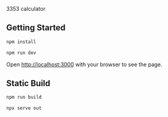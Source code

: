 3353 calculator 

## Getting Started

```bash
npm install 

npm run dev
```

Open [http://localhost:3000](http://localhost:3000) with your browser to see the page.

## Static Build

```bash
npm run build

npx serve out
```